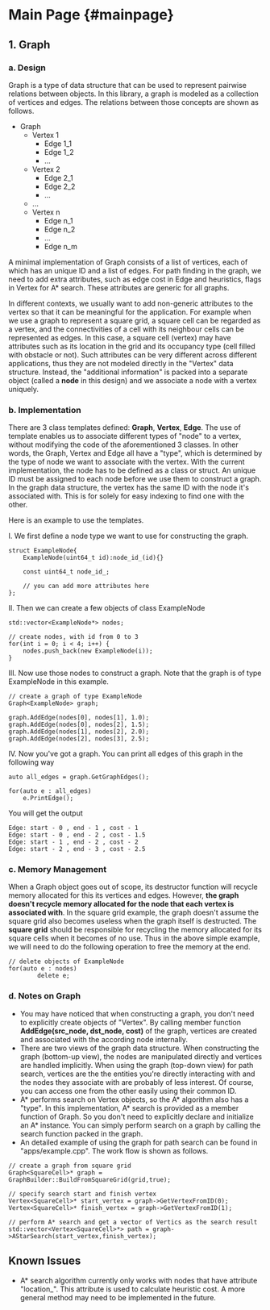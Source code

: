 Main Page                         {#mainpage}
=========

## 1. Graph

### a. Design

Graph is a type of data structure that can be used to represent pairwise relations between objects. In this library, a graph is modeled as a collection of vertices and edges. The relations between those concepts are shown as follows.
* Graph
  * Vertex 1
    * Edge 1_1
    * Edge 1_2
    * ...
  * Vertex 2
    * Edge 2_1
    * Edge 2_2
    * ...
  * ...
  * Vertex n
    * Edge n_1
    * Edge n_2
    * ...
    * Edge n_m

A minimal implementation of Graph consists of a list of vertices, each of which has an unique ID and a list of edges. For path finding in the graph, we need to add extra attributes, such as edge cost in Edge and heuristics, flags in Vertex for A* search. These attributes are generic for all graphs.

In different contexts, we usually want to add non-generic attributes to the vertex so that it can be meaningful for the application. For example when we use a graph to represent a square grid, a square cell can be regarded as a vertex, and the connectivities of a cell with its neighbour cells can be represented as edges. In this case, a square cell (vertex) may have attributes such as its location in the grid and its occupancy type (cell filled with obstacle or not). Such attributes can be very different across different applications, thus they are not modeled directly in the "Vertex" data structure. Instead, the "additional information" is packed into a separate object (called a **node** in this design) and we associate a node with a vertex uniquely.

### b. Implementation

There are 3 class templates defined: **Graph**, **Vertex**, **Edge**. The use of template enables us to associate different types of "node" to a vertex, without modifying the code of the aforementioned 3 classes. In other words, the Graph, Vertex and Edge all have a "type", which is determined by the type of node we want to associate with the vertex. With the current implementation, the node has to be defined as a class or struct. An unique ID must be assigned to each node before we use them to construct a graph. In the graph data structure, the vertex has the same ID with the node it's associated with. This is for solely for easy indexing to find one with the other.

Here is an example to use the templates.

I. We first define a node type we want to use for constructing the graph.

~~~
struct ExampleNode{
	ExampleNode(uint64_t id):node_id_(id){}

	const uint64_t node_id_;

	// you can add more attributes here
};
~~~

II. Then we can create a few objects of class ExampleNode

~~~
std::vector<ExampleNode*> nodes;

// create nodes, with id from 0 to 3
for(int i = 0; i < 4; i++) {
	nodes.push_back(new ExampleNode(i));
}
~~~

III. Now use those nodes to construct a graph. Note that the graph is of type ExampleNode in this example.

~~~
// create a graph of type ExampleNode
Graph<ExampleNode> graph;

graph.AddEdge(nodes[0], nodes[1], 1.0);
graph.AddEdge(nodes[0], nodes[2], 1.5);
graph.AddEdge(nodes[1], nodes[2], 2.0);
graph.AddEdge(nodes[2], nodes[3], 2.5);
~~~

IV. Now you've got a graph. You can print all edges of this graph in the following way

~~~
auto all_edges = graph.GetGraphEdges();

for(auto e : all_edges)
	e.PrintEdge();
~~~

You will get the output

~~~
Edge: start - 0 , end - 1 , cost - 1
Edge: start - 0 , end - 2 , cost - 1.5
Edge: start - 1 , end - 2 , cost - 2
Edge: start - 2 , end - 3 , cost - 2.5
~~~

### c. Memory Management

When a Graph object goes out of scope, its destructor function will recycle memory allocated for this its vertices and edges. However, **the graph doesn't recycle memory allocated for the node that each vertex is associated with**. In the square grid example, the graph doesn't assume the square grid also becomes useless when the graph itself is destructed. The **square grid** should be responsible for recycling the memory allocated for its square cells when it becomes of no use. Thus in the above simple example, we will need to do the following operation to free the memory at the end.

~~~
// delete objects of ExampleNode
for(auto e : nodes)
		delete e;
~~~

### d. Notes on Graph

* You may have noticed that when constructing a graph, you don't need to explicitly create objects of "Vertex". By calling member function **AddEdge(src_node, dst_node, cost)** of the graph, vertices are created and associated with the according node internally.
* There are two views of the graph data structure. When constructing the graph (bottom-up view), the nodes are manipulated directly and vertices are handled implicitly. When using the graph (top-down view) for path search, vertices are the the entities you're directly interacting with and the nodes they associate with are probably of less interest. Of course, you can access one from the other easily using their common ID.
* A* performs search on Vertex objects, so the A* algorithm also has a "type". In this implementation, A* search is provided as a member function of Graph. So you don't need to explicitly declare and initialize an A* instance. You can simply perform search on a graph by calling the search function packed in the graph.
* An detailed example of using the graph for path search can be found in "apps/example.cpp". The work flow is shown as follows.

~~~
// create a graph from square grid
Graph<SquareCell>* graph = GraphBuilder::BuildFromSquareGrid(grid,true);

// specify search start and finish vertex
Vertex<SquareCell>* start_vertex = graph->GetVertexFromID(0);
Vertex<SquareCell>* finish_vertex = graph->GetVertexFromID(1);

// perform A* search and get a vector of Vertics as the search result
std::vector<Vertex<SquareCell>*> path = graph->AStarSearch(start_vertex,finish_vertex);
~~~


## Known Issues

* A* search algorithm currently only works with nodes that have attribute "location_". This attribute is used to calculate heuristic cost. A more general method may need to be implemented in the future.
